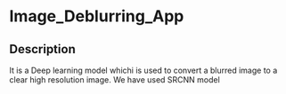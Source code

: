 # Image_Deblurring_App

## Description

It is a Deep learning model whichi is used to convert a blurred image to a clear high resolution image.
We have used SRCNN model
